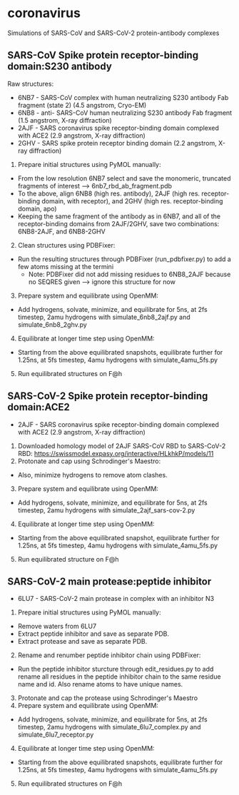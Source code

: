 # coronavirus
Simulations of SARS-CoV and SARS-CoV-2 protein-antibody complexes

## SARS-CoV Spike protein receptor-binding domain:S230 antibody
Raw structures: 
* 6NB7 - SARS-CoV complex with human neutralizing S230 antibody Fab fragment (state 2) (4.5 angstrom, Cryo-EM)
* 6NB8 - anti- SARS-CoV human neutralizing S230 antibody Fab fragment (1.5 angstrom, X-ray diffraction)
* 2AJF - SARS coronavirus spike receptor-binding domain complexed with ACE2 (2.9 angstrom, X-ray diffraction)
* 2GHV - SARS spike protein receptor binding domain (2.2 angstrom, X-ray diffraction)

1. Prepare initial structures using PyMOL manually:
* From the low resolution 6NB7 select and save the monomeric, truncated fragments of interest --> 6nb7_rbd_ab_fragment.pdb
* To the above, align 6NB8 (high res. antibody), 2AJF (high res. receptor-binding domain, with receptor), and 2GHV (high res. receptor-binding domain, apo)
* Keeping the same fragment of the antibody as in 6NB7, and all of the receptor-binding domains from 2AJF/2GHV, save two combinations: 6NB8-2AJF, and 6NB8-2GHV
2. Clean structures using PDBFixer:
* Run the resulting structures through PDBFixer (run_pdbfixer.py) to add a few atoms missing at the termini
  * Note: PDBFixer did not add missing residues to 6NB8_2AJF because no SEQRES given --> ignore this structure for now 
3. Prepare system and equilibrate using OpenMM:
* Add hydrogens, solvate, minimize, and equilibrate for 5ns, at 2fs timestep, 2amu hydrogens with simulate_6nb8_2ajf.py and simulate_6nb8_2ghv.py
4. Equilibrate at longer time step using OpenMM:
* Starting from the above equilibrated snapshots, equilibrate further for 1.25ns, at 5fs timestep, 4amu hydrogens with simulate_4amu_5fs.py
5. Run equilibrated structures on F@h

## SARS-CoV-2 Spike protein receptor-binding domain:ACE2
* 2AJF - SARS coronavirus spike receptor-binding domain complexed with ACE2 (2.9 angstrom, X-ray diffraction)

1. Downloaded homology model of 2AJF SARS-CoV RBD to SARS-CoV-2 RBD: https://swissmodel.expasy.org/interactive/HLkhkP/models/11
2. Protonate and cap using Schrodinger's Maestro:
* Also, minimize hydrogens to remove atom clashes.
3. Prepare system and equilibrate using OpenMM:
* Add hydrogens, solvate, minimize, and equilibrate for 5ns, at 2fs timestep, 2amu hydrogens with simulate_2ajf_sars-cov-2.py
4. Equilibrate at longer time step using OpenMM:
* Starting from the above equilibrated snapshot, equilibrate further for 1.25ns, at 5fs timestep, 4amu hydrogens with simulate_4amu_5fs.py
5. Run equilibrated structure on F@h

## SARS-CoV-2 main protease:peptide inhibitor
* 6LU7 - SARS-CoV-2 main protease in complex with an inhibitor N3

1. Prepare initial structures using PyMOL manually:
* Remove waters from 6LU7
* Extract peptide inhibitor and save as separate PDB.
* Extract protease and save as separate PDB.
2. Rename and renumber peptide inhibitor chain using PDBFixer:
* Run the peptide inhibitor sturcture through edit_residues.py to add rename all residues in the peptide inhibitor chain to the same residue name and id. Also rename atoms to have unique names.
3. Protonate and cap the protease using Schrodinger's Maestro
4. Prepare system and equilibrate using OpenMM:
* Add hydrogens, solvate, minimize, and equilibrate for 5ns, at 2fs timestep, 2amu hydrogens with simulate_6lu7_complex.py and simulate_6lu7_receptor.py
4. Equilibrate at longer time step using OpenMM:
* Starting from the above equilibrated snapshots, equilibrate further for 1.25ns, at 5fs timestep, 4amu hydrogens with simulate_4amu_5fs.py
5. Run equilibrated structures on F@h
